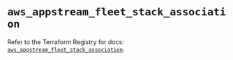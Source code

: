 # `aws_appstream_fleet_stack_association`

Refer to the Terraform Registry for docs: [`aws_appstream_fleet_stack_association`](https://registry.terraform.io/providers/hashicorp/aws/5.38.0/docs/resources/appstream_fleet_stack_association).

